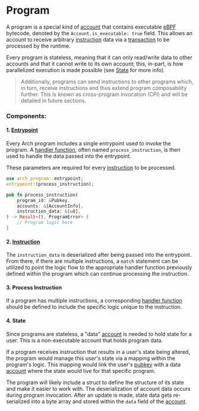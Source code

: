 # Program

A program is a special kind of [account] that contains executable [eBPF] bytecode, denoted by the `Account.is_executable: true` field. This allows an account to receive arbitrary [instruction] data via a [transaction] to be processed by the runtime.

Every program is stateless, meaning that it can only read/write data to other accounts and that it cannot write to its own account; this, in-part, is how parallelized execution is made possible (see [State] for more info).

> Additionally, programs can send instructions to other programs which, in turn, receive instructions and thus extend program composability further. This is known as cross-program invocation (CPI) and will be detailed in future sections.

### Components:
#### 1. [Entrypoint]

Every Arch program includes a single entrypoint used to invoke the program. A [handler function], often named `process_instruction`, is then used to handle the data passed into the entrypoint. 

These parameters are required for every [instruction] to be processed.

```rust
use arch_program::entrypoint;
entrypoint!(process_instruction);

pub fn process_instruction(
    program_id: &Pubkey,
    accounts: &[AccountInfo],
    instruction_data: &[u8],
) -> Result<(), ProgramError> {
    // Program logic here
}
```

#### 2. [Instruction]

The `instruction_data` is deserialized after being passed into the entrypoint. From there, if there are multiple instructions, a `match` statement can be utilized to point the logic flow to the appropriate handler function previously defined within the program which can continue processing the instruction.

#### 3. Process Instruction

If a program has multiple instructions, a corresponding [handler function] should be defined to include the specific logic unique to the instruction.

#### 4. State

Since programs are stateless, a "data" [account] is needed to hold state for a user. This is a non-executable account that holds program data.

If a program receives instruction that results in a user's state being altered, the program would manage this user's state via a mapping within the program's logic. This mapping would link the user's [pubkey] with a data [account] where the state would live for that specific program.
 
The program will likely include a struct to define the structure of its state and make it easier to work with. The deserialization of account data occurs during program invocation. After an update is made, state data gets re-serialized into a byte array and stored within the `data` field of the [account].

<!-- Internal -->
[State]: #4-state
[eBPF]: https://ebpf.io
[account]: ./accounts.md
[pubkey]: ../sdk/pubkey.md
[entrypoint]: ./entrypoint.md
[instruction]: ./instructions-and-messages.md#instructions
[transaction]: ../sdk/runtime-transaction.md
[handler function]: ./entrypoint.md#handler-function
 
<!-- External -->
[lib.rs]: https://github.com/Arch-Network/arch-examples/blob/main/examples/helloworld/program/src/lib.rs
